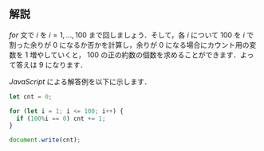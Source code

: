 ## 解説
$for$ 文で $i$ を $i=1, \ldots, 100$ まで回しましょう．そして，各 $i$ について $100$ を $i$ で割った余りが $0$ になるか否かを計算し，余りが $0$ になる場合にカウント用の変数を $1$ 増やしていくと， $100$ の正の約数の個数を求めることができます．よって答えは $9$ になります．

$JavaScript$ による解答例を以下に示します．
```js:count_divisors.js
let cnt = 0;

for (let i = 1; i <= 100; i++) {
  if (100%i == 0) cnt += 1;
}

document.write(cnt);
```
